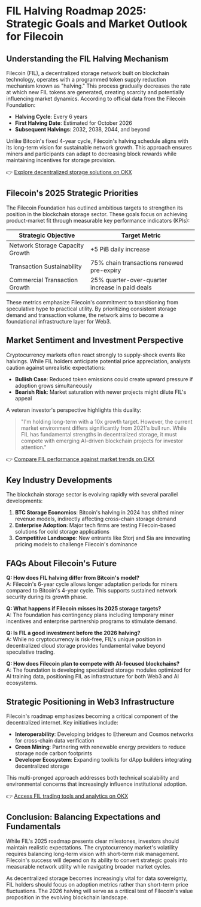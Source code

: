 # FIL Halving Roadmap 2025: Strategic Goals and Market Outlook for Filecoin  

## Understanding the FIL Halving Mechanism  

Filecoin (FIL), a decentralized storage network built on blockchain technology, operates with a programmed token supply reduction mechanism known as "halving." This process gradually decreases the rate at which new FIL tokens are generated, creating scarcity and potentially influencing market dynamics. According to official data from the Filecoin Foundation:  

- **Halving Cycle**: Every 6 years  
- **First Halving Date**: Estimated for October 2026  
- **Subsequent Halvings**: 2032, 2038, 2044, and beyond  

Unlike Bitcoin's fixed 4-year cycle, Filecoin's halving schedule aligns with its long-term vision for sustainable network growth. This approach ensures miners and participants can adapt to decreasing block rewards while maintaining incentives for storage provision.  

👉 [Explore decentralized storage solutions on OKX](https://bit.ly/okx-bonus)  

## Filecoin's 2025 Strategic Priorities  

The Filecoin Foundation has outlined ambitious targets to strengthen its position in the blockchain storage sector. These goals focus on achieving product-market fit through measurable key performance indicators (KPIs):  

| Strategic Objective                | Target Metric                     |  
|------------------------------------|-----------------------------------|  
| Network Storage Capacity Growth    | +5 PiB daily increase               |  
| Transaction Sustainability         | 75% chain transactions renewed pre-expiry |  
| Commercial Transaction Growth      | 25% quarter-over-quarter increase in paid deals |  

These metrics emphasize Filecoin's commitment to transitioning from speculative hype to practical utility. By prioritizing consistent storage demand and transaction volume, the network aims to become a foundational infrastructure layer for Web3.  

## Market Sentiment and Investment Perspective  

Cryptocurrency markets often react strongly to supply-shock events like halvings. While FIL holders anticipate potential price appreciation, analysts caution against unrealistic expectations:  

- **Bullish Case**: Reduced token emissions could create upward pressure if adoption grows simultaneously  
- **Bearish Risk**: Market saturation with newer projects might dilute FIL's appeal  

A veteran investor's perspective highlights this duality:  
> "I'm holding long-term with a 10x growth target. However, the current market environment differs significantly from 2021's bull run. While FIL has fundamental strengths in decentralized storage, it must compete with emerging AI-driven blockchain projects for investor attention."  

👉 [Compare FIL performance against market trends on OKX](https://bit.ly/okx-bonus)  

## Key Industry Developments  

The blockchain storage sector is evolving rapidly with several parallel developments:  

1. **BTC Storage Economics**: Bitcoin's halving in 2024 has shifted miner revenue models, indirectly affecting cross-chain storage demand  
2. **Enterprise Adoption**: Major tech firms are testing Filecoin-based solutions for cold storage applications  
3. **Competitive Landscape**: New entrants like Storj and Sia are innovating pricing models to challenge Filecoin's dominance  

## FAQs About Filecoin's Future  

**Q: How does FIL halving differ from Bitcoin's model?**  
A: Filecoin's 6-year cycle allows longer adaptation periods for miners compared to Bitcoin's 4-year cycle. This supports sustained network security during its growth phase.  

**Q: What happens if Filecoin misses its 2025 storage targets?**  
A: The foundation has contingency plans including temporary miner incentives and enterprise partnership programs to stimulate demand.  

**Q: Is FIL a good investment before the 2026 halving?**  
A: While no cryptocurrency is risk-free, FIL's unique position in decentralized cloud storage provides fundamental value beyond speculative trading.  

**Q: How does Filecoin plan to compete with AI-focused blockchains?**  
A: The foundation is developing specialized storage modules optimized for AI training data, positioning FIL as infrastructure for both Web3 and AI ecosystems.  

## Strategic Positioning in Web3 Infrastructure  

Filecoin's roadmap emphasizes becoming a critical component of the decentralized internet. Key initiatives include:  

- **Interoperability**: Developing bridges to Ethereum and Cosmos networks for cross-chain data verification  
- **Green Mining**: Partnering with renewable energy providers to reduce storage node carbon footprints  
- **Developer Ecosystem**: Expanding toolkits for dApp builders integrating decentralized storage  

This multi-pronged approach addresses both technical scalability and environmental concerns that increasingly influence institutional adoption.  

👉 [Access FIL trading tools and analytics on OKX](https://bit.ly/okx-bonus)  

## Conclusion: Balancing Expectations and Fundamentals  

While FIL's 2025 roadmap presents clear milestones, investors should maintain realistic expectations. The cryptocurrency market's volatility requires balancing long-term vision with short-term risk management. Filecoin's success will depend on its ability to convert strategic goals into measurable network utility while navigating broader market cycles.  

As decentralized storage becomes increasingly vital for data sovereignty, FIL holders should focus on adoption metrics rather than short-term price fluctuations. The 2026 halving will serve as a critical test of Filecoin's value proposition in the evolving blockchain landscape.